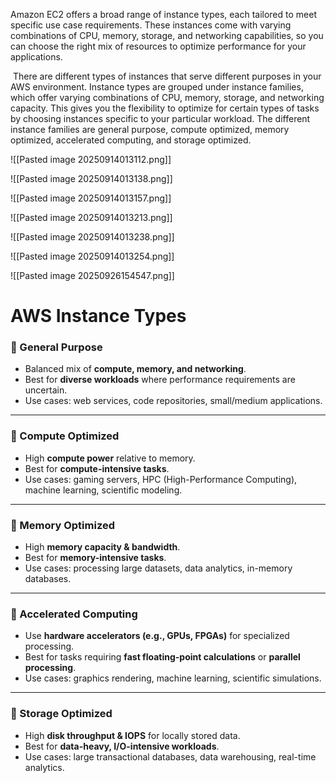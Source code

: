 Amazon EC2 offers a broad range of instance types, each tailored to meet specific use case requirements. These instances come with varying combinations of CPU, memory, storage, and networking capabilities, so you can choose the right mix of resources to optimize performance for your applications.

 There are different types of instances that serve different purposes in your AWS environment. Instance types are grouped under instance families, which offer varying combinations of CPU, memory, storage, and networking capacity. This gives you the flexibility to optimize for certain types of tasks by choosing instances specific to your particular workload. The different instance families are general purpose, compute optimized, memory optimized, accelerated computing, and storage optimized.

![[Pasted image 20250914013112.png]]

![[Pasted image 20250914013138.png]]

![[Pasted image 20250914013157.png]]

![[Pasted image 20250914013213.png]]

![[Pasted image 20250914013238.png]]

![[Pasted image 20250914013254.png]]

![[Pasted image 20250926154547.png]]

# AWS Instance Types

### 🔹 General Purpose

- Balanced mix of **compute, memory, and networking**.
- Best for **diverse workloads** where performance requirements are uncertain.
- Use cases: web services, code repositories, small/medium applications.

---

### 🔹 Compute Optimized

- High **compute power** relative to memory.
- Best for **compute-intensive tasks**.
- Use cases: gaming servers, HPC (High-Performance Computing), machine learning, scientific modeling.

---

### 🔹 Memory Optimized

- High **memory capacity & bandwidth**.
- Best for **memory-intensive tasks**.
- Use cases: processing large datasets, data analytics, in-memory databases.

---

### 🔹 Accelerated Computing

- Use **hardware accelerators (e.g., GPUs, FPGAs)** for specialized processing.
- Best for tasks requiring **fast floating-point calculations** or **parallel processing**.
- Use cases: graphics rendering, machine learning, scientific simulations.

---

### 🔹 Storage Optimized

- High **disk throughput & IOPS** for locally stored data.
- Best for **data-heavy, I/O-intensive workloads**.
- Use cases: large transactional databases, data warehousing, real-time analytics.